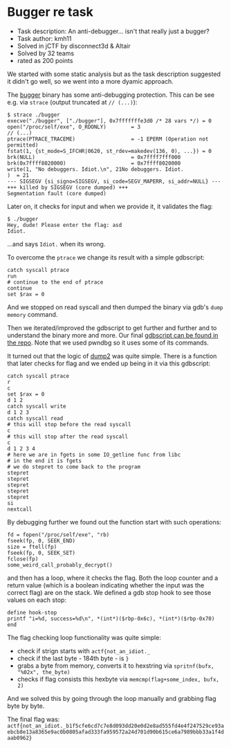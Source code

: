 # Bugger re task

* Task description:  An anti-debugger... isn't that really just a bugger?
* Task author: kmh11
* Solved in jCTF by disconnect3d & Altair
* Solved by 32 teams
* rated as 200 points

We started with some static analysis but as the task description suggested it didn't go well, so we went into a more dyamic approach.

The [bugger](bugger) binary has some anti-debugging protection. This can be see e.g. via `strace` (output truncated at `// (...)`):

```
$ strace ./bugger
execve("./bugger", ["./bugger"], 0x7fffffffe3d0 /* 28 vars */) = 0
open("/proc/self/exe", O_RDONLY)        = 3
// (...)
ptrace(PTRACE_TRACEME)                  = -1 EPERM (Operation not permitted)
fstat(1, {st_mode=S_IFCHR|0620, st_rdev=makedev(136, 0), ...}) = 0
brk(NULL)                               = 0x7ffff7fff000
brk(0x7ffff8020000)                     = 0x7ffff8020000
write(1, "No debuggers. Idiot.\n", 21No debuggers. Idiot.
)  = 21
--- SIGSEGV {si_signo=SIGSEGV, si_code=SEGV_MAPERR, si_addr=NULL} ---
+++ killed by SIGSEGV (core dumped) +++
Segmentation fault (core dumped)
```

Later on, it checks for input and when we provide it, it validates the flag:
```
$ ./bugger
Hey, dude! Please enter the flag: asd
Idiot.
```
...and says `Idiot.` when its wrong.

To overcome the `ptrace` we change its result with a simple gdbscript:
```
catch syscall ptrace
run
# continue to the end of ptrace
continue
set $rax = 0
```

And we stopped on read syscall and then dumped the binary via gdb's `dump memory` command.

Then we iterated/improved the gdbscript to get further and further and to understand the binary more and more. Our final [gdbscript can be found in the repo](gdbscript_solvin). Note that we used pwndbg so it uses some of its commands.

It turned out that the logic of [dump2](dump2) was quite simple. There is a function that later checks for flag and we ended up being in it via this gdbscript: 
```
catch syscall ptrace
r
c
set $rax = 0
d 1 2
catch syscall write
d 1 2 3
catch syscall read
# this will stop before the read syscall
c
# this will stop after the read syscall
c
d 1 2 3 4
# here we are in fgets in some IO_getline func from libc
# in the end it is fgets
# we do stepret to come back to the program
stepret
stepret
stepret
stepret
stepret
si
nextcall
```

By debugging further we found out the function start with such operations:
```
fd = fopen("/proc/self/exe", "rb)
fseek(fp, 0, SEEK_END)
size = ftell(fp)
fseek(fp, 0, SEEK_SET)
fclose(fp)
some_weird_call_probably_decrypt()
```

and then has a loop, where it checks the flag. Both the loop counter and a return value (which is a boolean indicating whether the input was the correct flag) are on the stack. We defined a gdb stop hook to see those values on each stop:
```
define hook-stop
printf "i=%d, success=%d\n", *(int*)($rbp-0x6c), *(int*)($rbp-0x70)
end
```

The flag checking loop functionality was quite simple:
- check if strign starts with `actf{not_an_idiot._`
- check if the last byte - 184th byte - is `}`
- grabs a byte from memory, converts it to hexstring via `spritnf(bufx, "%02x", the_byte)`
- checks if flag consists this hexbyte via `memcmp(flag+some_index, bufx, 2)`

And we solved this by going through the loop manually and grabbing flag byte by byte.

The final flag was: `actf{not_an_idiot._b1f5cfe6cd7c7e8d093dd20e0d2e8ad555fd4e4f247529ce93aebcb8e13a8365e9ac0b0805afad333fa959572a24d701d90b615ce6a7989bbb33a1f4daab0962}`


